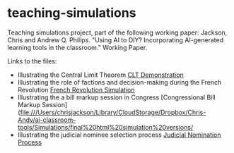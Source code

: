 # teaching-simulations
Teaching simulations project, part of the following working paper: Jackson, Chris and Andrew Q. Philips. "Using AI to DIY? Incorporating AI-generated learning tools in the classroom." Working Paper.

Links to the files:
* Illustrating the Central Limit Theorem [CLT Demonstration](https://andyphilips.github.io/teaching-simulations/clt-demo.html)
* Illustrating the role of factions and decision-making during the French Revolution [French Revolution Simulation](https://andyphilips.github.io/teaching-simulations/french-revolution.html)
* Illustrating the a bill markup session in Congress [Congressional Bill Markup Session]([file:///Users/chrisjackson/Library/CloudStorage/Dropbox/Chris-Andy/ai-classroom-tools/Simulations/final%20html%20simulation%20versions/](https://andyphilips.github.io/teaching-simulations/congressional-markup-simulation(1).html)
* Illustrating the judicial nominee selection process [Judicial Nomination Process](https://andyphilips.github.io/teaching-simulations/judicial-seleciton-process.html)
